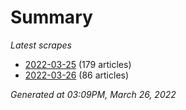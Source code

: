 # Summary
*Latest scrapes*
* [2022-03-25](https://github.com/nuuuwan/news_lk/blob/data/news_lk.2022-03-25.json) (179 articles)
* [2022-03-26](https://github.com/nuuuwan/news_lk/blob/data/news_lk.2022-03-26.json) (86 articles)

*Generated at 03:09PM, March 26, 2022*